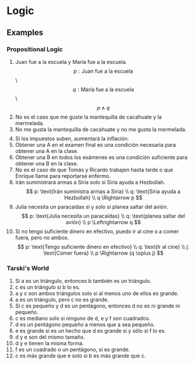 # Logic

## Examples

### Propositional Logic

1. Juan fue a la escuela y María fue a la escuela.
   $$p: \text{Juan fue a la escuela} $$\\
   $$ q: \text{María fue a la escuela} $$ \\
   $$p \land q$$
2. No es el caso que me guste la mantequilla de cacahuate y la mermelada.
3. No me gusta la mantequilla de cacahuate y no me gusta la mermelada.
   $$
   $$
4. Si los impuestos suben, aumentará la inflación.
5. Obtener una A en el examen final es una condición necesaria para obtener una A en la clase.
6. Obtener una B en todos los exámenes es una condición suficiente para obtener una B en la clase.
7. No es el caso de que Tomás y Ricardo trabajen hasta tarde o que Enrique llame para reportarse enfermo.
8. Irán suministrará armas a Siria solo si Siria ayuda a Hezbollah.
    $$
    p: \text{Irán suministra armas a Siria} \\
    q: \text{Siria ayuda a Hezbollah} \\
    q \Rightarrow p
    $$
9.  Julia necesita un paracaídas si y solo si planea saltar del avión.
    $$
    p: \text{Julia necesita un paracaídas} \\
    q: \text{planea saltar del avión} \\
    p \Leftrightarrow q
    $$
10. Si no tengo suficiente dinero en efectivo, puedo ir al cine o a comer fuera, pero no ambos.
    $$
    p: \text{Tengo suficiente dinero en efectivo} \\
    q: \text{Ir al cine} \\
    j: \text{Comer fuera} \\
    p \Rightarrow (q \oplus j)
    $$

### Tarski's World

1. Si a es un triángulo, entonces b también es un triángulo.
2. c es un triángulo si b lo es.
3. a y c son ambos triángulos solo si al menos uno de ellos es grande.
4. a es un triángulo, pero c no es grande.
5. Si c es pequeño y d es un pentágono, entonces d no es ni grande ni pequeño.
6. c es mediano solo si ninguno de d, e y f son cuadrados.
7. d es un pentágono pequeño a menos que a sea pequeño.
8. e es grande si es un hecho que d es grande si y sólo si f lo es.
9. d y e son del mismo tamaño.
10. d y e tienen la misma forma.
11. f es un cuadrado o un pentágono, si es grande.
12. c es más grande que e solo si b es más grande que c.
